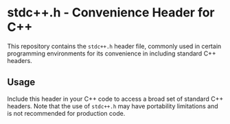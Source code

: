 # stdc++.h - Convenience Header for C++

This repository contains the `stdc++.h` header file, commonly used in certain programming environments for its convenience in including standard C++ headers. 

## Usage
Include this header in your C++ code to access a broad set of standard C++ headers. Note that the use of `stdc++.h` may have portability limitations and is not recommended for production code.


